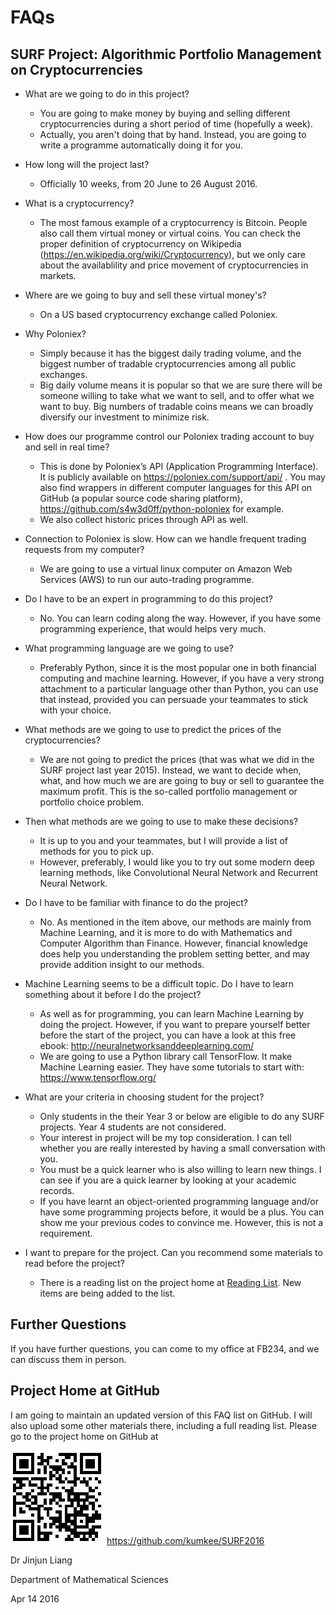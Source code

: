 # FAQs
## SURF Project: Algorithmic Portfolio Management on Cryptocurrencies

* What are we going to do in this project?
  * You are going to make money by buying and selling different cryptocurrencies during a short period of time (hopefully a week).
  * Actually, you aren't doing that by hand. Instead, you are going to write a programme automatically doing it for you.

* How long will the project last?
  * Officially 10 weeks, from 20 June to 26 August 2016.

* What is a cryptocurrency?
  * The most famous example of a cryptocurrency is Bitcoin. People also call them virtual money or virtual coins. You can check the proper definition of cryptocurrency on Wikipedia (https://en.wikipedia.org/wiki/Cryptocurrency), but we only care about the availablility and price movement of cryptocurrencies in markets.

* Where are we going to buy and sell these virtual money's?
  * On a US based cryptocurrency exchange called Poloniex.

* Why Poloniex?
  * Simply because it has the biggest daily trading volume, and the biggest number of tradable cryptocurrencies among all public exchanges.
  * Big daily volume means it is popular so that we are sure there will be someone willing to take what we want to sell, and to offer what we want to buy. Big numbers of tradable coins means we can broadly diversify our investment to minimize risk.

* How does our programme control our Poloniex trading account to buy and sell in real time?
  * This is done by Poloniex’s API (Application Programming Interface). It is publicly available on https://poloniex.com/support/api/ . You may also find wrappers in different computer languages for this API on GitHub (a popular source code sharing platform), https://github.com/s4w3d0ff/python-poloniex for example.
  * We also collect historic prices through API as well.

* Connection to Poloniex is slow. How can we handle frequent trading requests from my computer?
  * We are going to use a virtual linux computer on Amazon Web Services (AWS) to run our auto-trading programme.

* Do I have to be an expert in programming to do this project?
  * No. You can learn coding along the way. However, if you have some programming experience, that would helps very much.

* What programming language are we going to use?
  * Preferably Python, since it is the most popular one in both financial computing and machine learning. However, if you have a very strong attachment to a particular language other than Python, you can use that instead, provided you can persuade your teammates to stick with your choice.

* What methods are we going to use to predict the prices of the cryptocurrencies?
  * We are not going to predict the prices (that was what we did in the SURF project last year 2015). Instead, we want to decide when, what, and how much we are are going to buy or sell to guarantee the maximum profit. This is the so-called portfolio management or portfolio choice problem.

* Then what methods are we going to use to make these decisions?
  * It is up to you and your teammates, but I will provide a list of methods for you to pick up. 
  * However, preferably, I would like you to try out some modern deep learning methods, like Convolutional Neural Network and Recurrent Neural Network.

* Do I have to be familiar with finance to do the project?
  * No. As mentioned in the item above, our methods are mainly from Machine Learning, and it is more to do with Mathematics and Computer Algorithm than Finance. However, financial knowledge does help you understanding the problem setting better, and may provide addition insight to our methods.

* Machine Learning seems to be a difficult topic. Do I have to learn something about it before I do the project?
  * As well as for programming, you can learn Machine Learning by doing the project. However, if you want to prepare yourself better before the start of the project, you can have a look at this free ebook: http://neuralnetworksanddeeplearning.com/
  * We are going to use a Python library call TensorFlow. It make Machine Learning easier. They have some tutorials to start with: https://www.tensorflow.org/

* What are your criteria in choosing student for the project?
  * Only students in the their Year 3 or below are eligible to do any SURF projects. Year 4 students are not considered.
  * Your interest in project will be my top consideration. I can tell whether you are really interested by having a small conversation with you.
  * You must be a quick learner who is also willing to learn new things. I can see if you are a quick learner by looking at your academic records.
  * If you have learnt an object-oriented programming language and/or have some programming projects before, it would be a plus. You can show me your previous codes to convince me. However, this is not a requirement.

* I want to prepare for the project. Can you recommend some materials to read before the project?
  * There is a reading list on the project home at [Reading List](https://github.com/kumkee/SURF2016/blob/master/ReadingList.md). New items are being added to the list.  

## Further Questions
If you have further questions, you can come to my office at FB234, and we can discuss them in person.

## Project Home at GitHub
I am going to maintain an updated version of this FAQ list on GitHub. I will also upload some other materials there, including a full reading list. Please go to the project home on GitHub at 

![Project Home](images/qrcode_tiny.jpeg) https://github.com/kumkee/SURF2016

Dr Jinjun Liang

Department of Mathematical Sciences

Apr 14 2016


